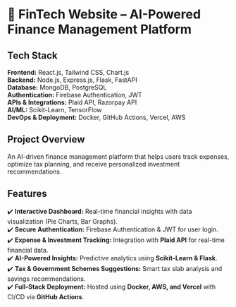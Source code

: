 # 🚀 FinTech Website – AI-Powered Finance Management Platform  

## **Tech Stack**  
**Frontend:** React.js, Tailwind CSS, Chart.js  
**Backend:** Node.js, Express.js, Flask, FastAPI  
**Database:** MongoDB, PostgreSQL  
**Authentication:** Firebase Authentication, JWT  
**APIs & Integrations:** Plaid API, Razorpay API  
**AI/ML:** Scikit-Learn, TensorFlow  
**DevOps & Deployment:** Docker, GitHub Actions, Vercel, AWS  

## **Project Overview**  
An AI-driven finance management platform that helps users track expenses, optimize tax planning, and receive personalized investment recommendations.  

## **Features**  
✔️ **Interactive Dashboard:** Real-time financial insights with data visualization (Pie Charts, Bar Graphs).  
✔️ **Secure Authentication:** Firebase Authentication & JWT for user login.  
✔️ **Expense & Investment Tracking:** Integration with **Plaid API** for real-time financial data.  
✔️ **AI-Powered Insights:** Predictive analytics using **Scikit-Learn & Flask**.  
✔️ **Tax & Government Schemes Suggestions:** Smart tax slab analysis and savings recommendations.  
✔️ **Full-Stack Deployment:** Hosted using **Docker, AWS, and Vercel** with CI/CD via **GitHub Actions**.  
